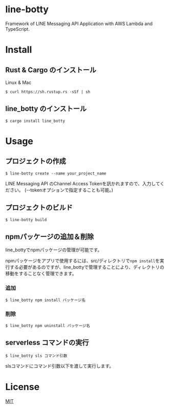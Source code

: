# line-botty

Framework of LINE Messaging API Application with AWS Lambda and TypeScript.

# Install

## Rust & Cargo のインストール

Linux & Mac

```
$ curl https://sh.rustup.rs -sSf | sh
```

## line_botty のインストール

```
$ cargo install line_botty
```

# Usage

## プロジェクトの作成

```
$ line-botty create --name your_project_name
```

LINE Messaging API のChannel Access Tokenを訊かれますので、入力してください。
(--tokenオプションで指定することも可能。)

## プロジェクトのビルド

```
$ line-botty build
```

## npmパッケージの追加＆削除

line_bottyでnpmパッケージの管理が可能です。

npmパッケージをアプリで使用するには、src/ディレクトリで```npm install```を実行する必要があるのですが、line_bottyで管理することにより、ディレクトリの移動をすることなく管理できます。

### 追加

```
$ line_botty npm install パッケージ名
```

### 削除

```
$ line_botty npm uninstall パッケージ名
```

## serverless コマンドの実行

```
$ line_botty sls コマンド引数
```

slsコマンドにコマンド引数以下を渡して実行します。


# License

[MIT](License)